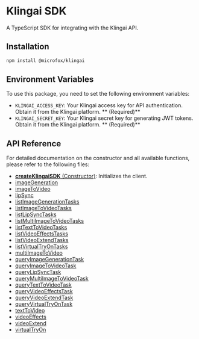 # Klingai SDK

A TypeScript SDK for integrating with the Klingai API.

## Installation

```bash
npm install @microfox/klingai
```

## Environment Variables

To use this package, you need to set the following environment variables:

- `KLINGAI_ACCESS_KEY`: Your Klingai access key for API authentication. Obtain it from the Klingai platform. ** (Required)**
- `KLINGAI_SECRET_KEY`: Your Klingai secret key for generating JWT tokens. Obtain it from the Klingai platform. ** (Required)**

## API Reference

For detailed documentation on the constructor and all available functions, please refer to the following files:

- [**createKlingaiSDK** (Constructor)](./docs/createKlingaiSDK.md): Initializes the client.
- [imageGeneration](./docs/imageGeneration.md)
- [imageToVideo](./docs/imageToVideo.md)
- [lipSync](./docs/lipSync.md)
- [listImageGenerationTasks](./docs/listImageGenerationTasks.md)
- [listImageToVideoTasks](./docs/listImageToVideoTasks.md)
- [listLipSyncTasks](./docs/listLipSyncTasks.md)
- [listMultiImageToVideoTasks](./docs/listMultiImageToVideoTasks.md)
- [listTextToVideoTasks](./docs/listTextToVideoTasks.md)
- [listVideoEffectsTasks](./docs/listVideoEffectsTasks.md)
- [listVideoExtendTasks](./docs/listVideoExtendTasks.md)
- [listVirtualTryOnTasks](./docs/listVirtualTryOnTasks.md)
- [multiImageToVideo](./docs/multiImageToVideo.md)
- [queryImageGenerationTask](./docs/queryImageGenerationTask.md)
- [queryImageToVideoTask](./docs/queryImageToVideoTask.md)
- [queryLipSyncTask](./docs/queryLipSyncTask.md)
- [queryMultiImageToVideoTask](./docs/queryMultiImageToVideoTask.md)
- [queryTextToVideoTask](./docs/queryTextToVideoTask.md)
- [queryVideoEffectsTask](./docs/queryVideoEffectsTask.md)
- [queryVideoExtendTask](./docs/queryVideoExtendTask.md)
- [queryVirtualTryOnTask](./docs/queryVirtualTryOnTask.md)
- [textToVideo](./docs/textToVideo.md)
- [videoEffects](./docs/videoEffects.md)
- [videoExtend](./docs/videoExtend.md)
- [virtualTryOn](./docs/virtualTryOn.md)

